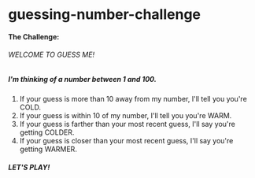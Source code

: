 # guessing-number-challenge

#### The Challenge:

###### WELCOME TO *GUESS ME!*
##### I'm thinking of a number between 1 and 100.
1. If your guess is more than 10 away from my number, I'll tell you you're COLD.
2. If your guess is within 10 of my number, I'll tell you you're WARM.
3. If your guess is farther than your most recent guess, I'll say you're getting COLDER.
4. If your guess is closer than your most recent guess, I'll say you're getting WARMER.

##### LET'S PLAY!
